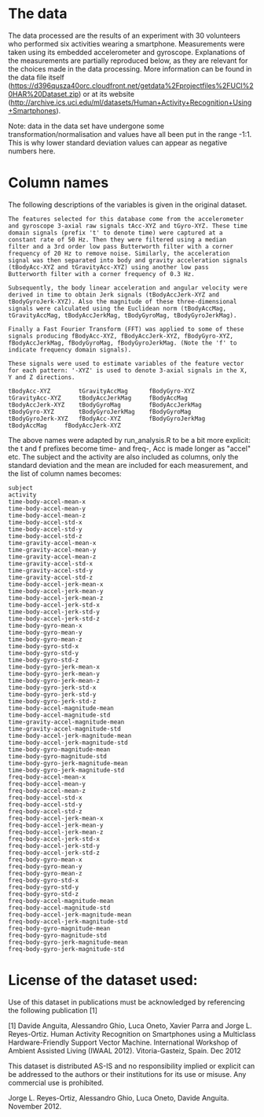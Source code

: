The data
=======

The data processed are the results of an experiment with 30 volunteers
who performed six activities wearing a smartphone. Measurements were taken
using its embedded accelerometer and gyroscope.
Explanations of the measurements are partially reproduced below, as they are
relevant for the choices made in the data processing.
More information can be found in the data file itself
(https://d396qusza40orc.cloudfront.net/getdata%2Fprojectfiles%2FUCI%20HAR%20Dataset.zip)
or at its website
(http://archive.ics.uci.edu/ml/datasets/Human+Activity+Recognition+Using+Smartphones).

Note: data in the data set have undergone some transformation/normalisation
and values have all been put in the range -1:1. This is why lower standard
deviation values can appear as negative numbers here.

Column names
=======

The following descriptions of the variables is given in the original
dataset. 

	The features selected for this database come from the accelerometer
	and gyroscope 3-axial raw signals tAcc-XYZ and tGyro-XYZ. These time 
	domain signals (prefix 't' to denote time) were captured at a
	constant rate of 50 Hz. Then they were filtered using a median
	filter and a 3rd order low pass Butterworth filter with a corner 
	frequency of 20 Hz to remove noise. Similarly, the acceleration 
	signal was then separated into body and gravity acceleration signals 
	(tBodyAcc-XYZ and tGravityAcc-XYZ) using another low pass 
	Butterworth filter with a corner frequency of 0.3 Hz. 

	Subsequently, the body linear acceleration and angular velocity were 
	derived in time to obtain Jerk signals (tBodyAccJerk-XYZ and 
	tBodyGyroJerk-XYZ). Also the magnitude of these three-dimensional 
	signals were calculated using the Euclidean norm (tBodyAccMag, 
	tGravityAccMag, tBodyAccJerkMag, tBodyGyroMag, tBodyGyroJerkMag). 

	Finally a Fast Fourier Transform (FFT) was applied to some of these 
	signals producing fBodyAcc-XYZ, fBodyAccJerk-XYZ, fBodyGyro-XYZ, 
	fBodyAccJerkMag, fBodyGyroMag, fBodyGyroJerkMag. (Note the 'f' to 
	indicate frequency domain signals). 

	These signals were used to estimate variables of the feature vector 
	for each pattern: '-XYZ' is used to denote 3-axial signals in the X, 
	Y and Z directions.

	tBodyAcc-XYZ		tGravityAccMag		fBodyGyro-XYZ
	tGravityAcc-XYZ		tBodyAccJerkMag		fBodyAccMag
	tBodyAccJerk-XYZ	tBodyGyroMag		fBodyAccJerkMag
	tBodyGyro-XYZ		tBodyGyroJerkMag	fBodyGyroMag
	tBodyGyroJerk-XYZ	fBodyAcc-XYZ		fBodyGyroJerkMag
	tBodyAccMag		fBodyAccJerk-XYZ
	
The above names were adapted by run_analysis.R to be a bit more explicit:
the t and f prefixes become time- and freq-, Acc is made longer as "accel"
etc. The subject and the activity are also included as columns, only the
standard deviation and the mean are included for each measurement, and the 
list of column names becomes:

	subject
	activity
	time-body-accel-mean-x
	time-body-accel-mean-y
	time-body-accel-mean-z
	time-body-accel-std-x
	time-body-accel-std-y
	time-body-accel-std-z
	time-gravity-accel-mean-x
	time-gravity-accel-mean-y
	time-gravity-accel-mean-z
	time-gravity-accel-std-x
	time-gravity-accel-std-y
	time-gravity-accel-std-z
	time-body-accel-jerk-mean-x
	time-body-accel-jerk-mean-y
	time-body-accel-jerk-mean-z
	time-body-accel-jerk-std-x
	time-body-accel-jerk-std-y
	time-body-accel-jerk-std-z
	time-body-gyro-mean-x
	time-body-gyro-mean-y
	time-body-gyro-mean-z
	time-body-gyro-std-x
	time-body-gyro-std-y
	time-body-gyro-std-z
	time-body-gyro-jerk-mean-x
	time-body-gyro-jerk-mean-y
	time-body-gyro-jerk-mean-z
	time-body-gyro-jerk-std-x
	time-body-gyro-jerk-std-y
	time-body-gyro-jerk-std-z
	time-body-accel-magnitude-mean
	time-body-accel-magnitude-std
	time-gravity-accel-magnitude-mean
	time-gravity-accel-magnitude-std
	time-body-accel-jerk-magnitude-mean
	time-body-accel-jerk-magnitude-std
	time-body-gyro-magnitude-mean
	time-body-gyro-magnitude-std
	time-body-gyro-jerk-magnitude-mean
	time-body-gyro-jerk-magnitude-std
	freq-body-accel-mean-x
	freq-body-accel-mean-y
	freq-body-accel-mean-z
	freq-body-accel-std-x
	freq-body-accel-std-y
	freq-body-accel-std-z
	freq-body-accel-jerk-mean-x
	freq-body-accel-jerk-mean-y
	freq-body-accel-jerk-mean-z
	freq-body-accel-jerk-std-x
	freq-body-accel-jerk-std-y
	freq-body-accel-jerk-std-z
	freq-body-gyro-mean-x
	freq-body-gyro-mean-y
	freq-body-gyro-mean-z
	freq-body-gyro-std-x
	freq-body-gyro-std-y
	freq-body-gyro-std-z
	freq-body-accel-magnitude-mean
	freq-body-accel-magnitude-std
	freq-body-accel-jerk-magnitude-mean
	freq-body-accel-jerk-magnitude-std
	freq-body-gyro-magnitude-mean
	freq-body-gyro-magnitude-std
	freq-body-gyro-jerk-magnitude-mean
	freq-body-gyro-jerk-magnitude-std

License of the dataset used:
========
Use of this dataset in publications must be acknowledged by referencing the
following publication [1] 

[1] Davide Anguita, Alessandro Ghio, Luca Oneto, Xavier Parra and Jorge L. 
Reyes-Ortiz. Human Activity Recognition on Smartphones using a Multiclass 
Hardware-Friendly Support Vector Machine. International Workshop of Ambient 
Assisted Living (IWAAL 2012). Vitoria-Gasteiz, Spain. Dec 2012

This dataset is distributed AS-IS and no responsibility implied or explicit 
can be addressed to the authors or their institutions for its use or misuse. 
Any commercial use is prohibited.

Jorge L. Reyes-Ortiz, Alessandro Ghio, Luca Oneto, Davide Anguita. November 2012.
